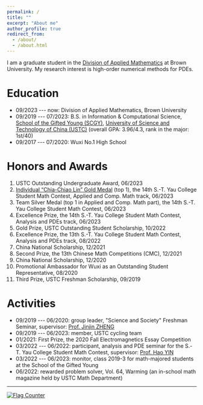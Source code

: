 ```yaml
---
permalink: /
title: ""
excerpt: "About me"
author_profile: true
redirect_from: 
  - /about/
  - /about.html
---
```


I am a graduate student in the [Division of Applied Mathematics](https://appliedmath.brown.edu/) at Brown University. My research interest is high-order numerical methods for PDEs. 


Education
===

* 09/2023 --- now: Division of Applied Mathematics, Brown University 
* 09/2019 --- 07/2023: B.S. in Information & Computational Science, [School of the Gifted Young (SCGY)](http://en.scgy.ustc.edu.cn/), [University of Science and Technology of China (USTC)](http://en.ustc.edu.cn/) (overall GPA: 3.96/4.3, rank in the major: 1st/40) 
* 09/2017 --- 07/2020: Wuxi No.1 High School 


Honors and Awards
===

1. USTC Outstanding Undergraduate Award, 06/2023 
2. [Individual “Chia-Chiao Lin” Gold Medal](../files/awards/2023YauGold.jpg) (top 1), the 14th S.-T. Yau College Student Math Contest, Applied and Comp. Math track, 06/2023 
3. Team Silver Medal (top 1 in Applied and Comp. Math part), the 14th S.-T. Yau College Student Math Contest, 06/2023 
4. Excellence Prize, the 14th S.-T. Yau College Student Math Contest, Analysis and PDEs track, 06/2023 
5. Gold Prize, USTC Outstanding Student Scholarship, 10/2022 
6. Excellence Prize, the 13th S.-T. Yau College Student Math Contest, Analysis and PDEs track, 08/2022 
7. China National Scholarship, 12/2021 
8. Second Prize, the 13th Chinese Math Competitions (CMC), 12/2021 
9. China National Scholarship, 12/2020 
10. Promotional Ambassador for Wuxi as an Outstanding Student Representative, 08/2020 
11. Third Prize, USTC Freshman Scholarship, 09/2019 


Activities
===

* 09/2019 --- 06/2020: group leader, "Science and Society" Freshman Seminar, supervisor: [Prof. Jinjin ZHENG](http://staff.ustc.edu.cn/~jjzheng/) 
* 09/2019 --- 06/2023: member, USTC cycling team 
* 01/2021: First Prize, the 2020 Fall Electromagnetics Essay Competition 
* 03/2022 --- 06/2022: participant, analysis and PDE seminar for the S.-T. Yau College Student Math Contest, supervisor: [Prof. Hao YIN](http://staff.ustc.edu.cn/~haoyin/) 
* 03/2022 --- 06/2023: monitor, class 2019-3 for math-majored students at the School of the Gifted Young 
* 06/2022: rewarded problem solver, Vol. 64, Warming (an in-school math magazine held by USTC Math Department) 

---

<a href="https://info.flagcounter.com/21GO"><img src="https://s01.flagcounter.com/map/21GO/size_s/txt_000000/border_CCCCCC/pageviews_1/viewers_0/flags_0/" alt="Flag Counter" border="0"></a>
